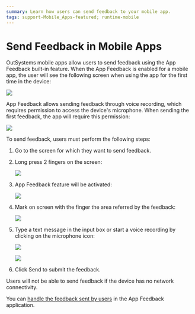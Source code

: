```yaml
---
summary: Learn how users can send feedback to your mobile app.
tags: support-Mobile_Apps-featured; runtime-mobile
---
```


# Send Feedback in Mobile Apps

OutSystems mobile apps allow users to send feedback using the App Feedback built-in feature. When the App Feedback is enabled for a mobile app, the user will see the following screen when using the app for the first time in the device:

![](images/app-feedback-send-mobile-1.png?width=300)

App Feedback allows sending feedback through voice recording, which requires permission to access the device's microphone. When sending the first feedback, the app will require this permission:

![](images/app-feedback-send-mobile-2.png?width=300)

To send feedback, users must perform the following steps:

1. Go to the screen for which they want to send feedback.

1. Long press 2 fingers on the screen:  

    ![](images/app-feedback-send-mobile-3.png)

1. App Feedback feature will be activated:  

    ![](images/app-feedback-send-mobile-4.png?width=300)

1. Mark on screen with the finger the area referred by the feedback:  

    ![](images/app-feedback-send-mobile-5.png?width=300)

1. Type a text message in the input box or start a voice recording by clicking on the microphone icon:  

    ![](images/app-feedback-send-mobile-6.png?width=300)

    ![](images/app-feedback-send-mobile-7.png?width=300)

1. Click Send to submit the feedback.

<div class="info" markdown="1">

Users will not be able to send feedback if the device has no network connectivity.

</div>

You can [handle the feedback sent by users](user-feedback-handle.md) in the App Feedback application.
